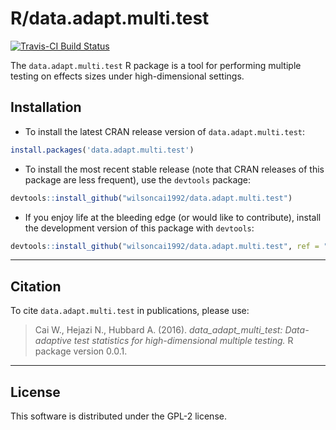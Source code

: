 # R/data.adapt.multi.test

[![Travis-CI Build Status](https://travis-ci.org/wilsoncai1992/data.adapt.multi.test.svg?branch=master)](https://travis-ci.org/wilsoncai1992/data.adapt.multi.test)

The `data.adapt.multi.test` R package is a tool for performing multiple testing
on effects sizes under high-dimensional settings.

## Installation

* To install the latest CRAN release version of `data.adapt.multi.test`:

```R
install.packages('data.adapt.multi.test')
```

* To install the most recent stable release (note that CRAN releases of this
    package are less frequent), use the `devtools` package:

```R
devtools::install_github("wilsoncai1992/data.adapt.multi.test")
```

* If you enjoy life at the bleeding edge (or would like to contribute), install
    the development version of this package with `devtools`:

```R
devtools::install_github("wilsoncai1992/data.adapt.multi.test", ref = "develop")
```

---

## Citation
To cite `data.adapt.multi.test` in publications, please use:
> Cai W., Hejazi N., Hubbard A. (2016). *data_adapt_multi_test: Data-adaptive
> test statistics for high-dimensional multiple testing.* R package version
> 0.0.1.

---

## License

This software is distributed under the GPL-2 license.
